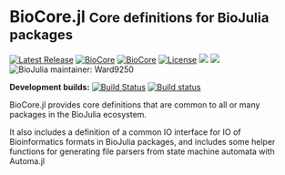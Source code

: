 # BioCore.jl <small>Core definitions for BioJulia packages</small>

[![Latest Release](https://img.shields.io/github/release/BioJulia/BioCore.jl.svg)](https://github.com/BioJulia/BioCore.jl/releases/latest)
[![BioCore](http://pkg.julialang.org/badges/BioCore_0.5.svg)](http://pkg.julialang.org/?pkg=BioCore)
[![BioCore](http://pkg.julialang.org/badges/BioCore_0.6.svg)](http://pkg.julialang.org/?pkg=BioCore)
[![License](https://img.shields.io/badge/license-MIT-green.svg)](https://github.com/BioJulia/BioCore.jl/blob/master/LICENSE)
[![](https://img.shields.io/badge/docs-stable-blue.svg)](https://biojulia.github.io/BioCore.jl/stable)
[![](https://img.shields.io/badge/docs-latest-blue.svg)](https://biojulia.github.io/BioCore.jl/latest)
![BioJulia maintainer: Ward9250](https://img.shields.io/badge/BioJulia%20Maintainer-Ward9250-orange.svg)

**Development builds:**
[![Build Status](https://travis-ci.org/BioJulia/BioCore.jl.svg?branch=master)](https://travis-ci.org/BioJulia/BioCore.jl)
[![Build status](https://ci.appveyor.com/api/projects/status/xl19qeob3gsgm8j7/branch/master?svg=true)](https://ci.appveyor.com/project/Ward9250/biocore-jl/branch/master)

BioCore.jl provides core definitions that are common to all or many packages
in the BioJulia ecosystem.

It also includes a definition of a common IO interface for IO of Bioinformatics
formats in BioJulia packages, and includes some helper functions for generating
file parsers from state machine automata with Automa.jl
